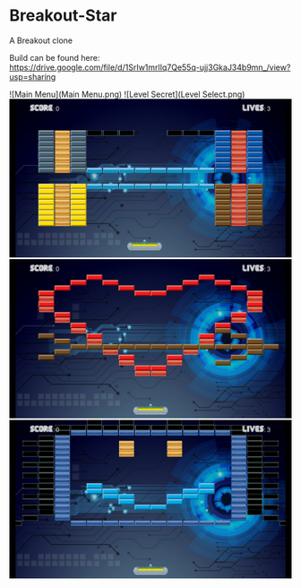 # Breakout-Star
A Breakout clone

Build can be found here:
https://drive.google.com/file/d/1SrIw1mrlIq7Qe55q-ujj3GkaJ34b9mn_/view?usp=sharing

![Main Menu](Main Menu.png)
![Level Secret](Level Select.png)
![Level 2](Assets/Resources/Pictures/level2.png)
![Level 6](Assets/Resources/Pictures/level6.png)
![Level 7](Assets/Resources/Pictures/level7.png)
